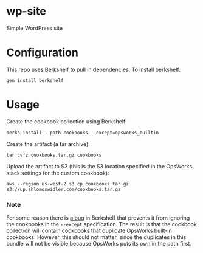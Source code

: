 wp-site
==============

Simple WordPress site

Configuration
=============

This repo uses Berkshelf to pull in dependencies.
To install berkshelf:

    gem install berkshelf

Usage
=====

Create the cookbook collection using Berkshelf:

    berks install --path cookbooks --except=opsworks_builtin

Create the artifact (a tar archive):

    tar cvfz cookbooks.tar.gz cookbooks

Upload the artifact to S3 (this is the S3 location specified in the OpsWorks stack settings for the custom cookbook):

    aws --region us-west-2 s3 cp cookbooks.tar.gz s3://up.shlomoswidler.com/cookbooks.tar.gz

### Note
For some reason there is [a bug][2] in Berkshelf that prevents it from ignoring the cookbooks in the `--except` specification. The result is that the cookbook collection will contain cookbooks that duplicate OpsWorks built-in cookbooks. However, this should not matter, since the duplicates in this bundle will not be visible because OpsWorks puts its own in the path first.

[1]: http://berkshelf.com/
[2]: https://github.com/RiotGames/vagrant-berkshelf/issues/114
